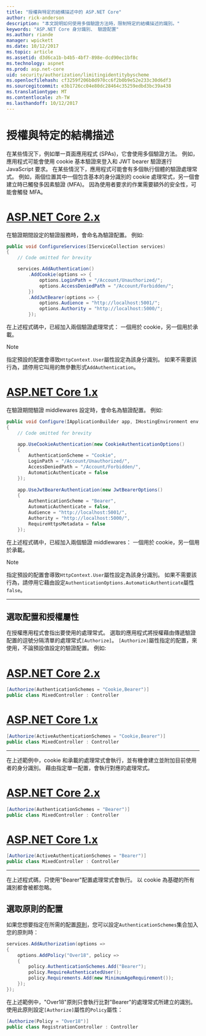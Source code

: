 ```yaml
---
title: "授權與特定的結構描述中的 ASP.NET Core"
author: rick-anderson
description: "本文說明如何使用多個驗證方法時，限制特定的結構描述的識別。"
keywords: "ASP.NET Core 身分識別、 驗證配置"
ms.author: riande
manager: wpickett
ms.date: 10/12/2017
ms.topic: article
ms.assetid: d3d6ca1b-b4b5-4bf7-898e-dcd90ec1bf8c
ms.technology: aspnet
ms.prod: asp.net-core
uid: security/authorization/limitingidentitybyscheme
ms.openlocfilehash: cf3259f206b8d970cc6f2b0b9e52e233c30d6df3
ms.sourcegitcommit: e3b1726cc04e80dc28464c35259edbd3bc39a438
ms.translationtype: MT
ms.contentlocale: zh-TW
ms.lasthandoff: 10/12/2017
---
```

# <a name="authorize-with-a-specific-scheme"></a>授權與特定的結構描述

在某些情況下，例如單一頁面應用程式 (SPAs)，它會使用多個驗證方法。 例如，應用程式可能會使用 cookie 基本驗證來登入和 JWT bearer 驗證進行 JavaScript 要求。 在某些情況下，應用程式可能會有多個執行個體的驗證處理常式。 例如，兩個位置其中一個包含基本的身分識別的 cookie 處理常式，另一個會建立時已觸發多因素驗證 (MFA)。 因為使用者要求的作業需要額外的安全性，可能會觸發 MFA。

# <a name="aspnet-core-2xtabaspnetcore2x"></a>[ASP.NET Core 2.x](#tab/aspnetcore2x)

在驗證期間設定的驗證服務時，會命名為驗證配置。 例如: 

```csharp
public void ConfigureServices(IServiceCollection services)
{
    // Code omitted for brevity

    services.AddAuthentication()
        .AddCookie(options => {
            options.LoginPath = "/Account/Unauthorized/";
            options.AccessDeniedPath = "/Account/Forbidden/";
        })
        .AddJwtBearer(options => {
            options.Audience = "http://localhost:5001/";
            options.Authority = "http://localhost:5000/";
        });
```

在上述程式碼中，已經加入兩個驗證處理常式： 一個用於 cookie，另一個用於承載。

>[!NOTE]
>指定預設的配置會導致`HttpContext.User`屬性設定為該身分識別。 如果不需要該行為，請停用它叫用的無參數形式`AddAuthentication`。

# <a name="aspnet-core-1xtabaspnetcore1x"></a>[ASP.NET Core 1.x](#tab/aspnetcore1x)

在驗證期間驗證 middlewares 設定時，會命名為驗證配置。 例如: 

```csharp
public void Configure(IApplicationBuilder app, IHostingEnvironment env, ILoggerFactory loggerFactory)
{
    // Code omitted for brevity

    app.UseCookieAuthentication(new CookieAuthenticationOptions()
    {
        AuthenticationScheme = "Cookie",
        LoginPath = "/Account/Unauthorized/",
        AccessDeniedPath = "/Account/Forbidden/",
        AutomaticAuthenticate = false
    });
    
    app.UseJwtBearerAuthentication(new JwtBearerOptions()
    {
        AuthenticationScheme = "Bearer",
        AutomaticAuthenticate = false,
        Audience = "http://localhost:5001/",
        Authority = "http://localhost:5000/",
        RequireHttpsMetadata = false
    });
```

在上述程式碼中，已經加入兩個驗證 middlewares： 一個用於 cookie，另一個用於承載。

>[!NOTE]
>指定預設的配置會導致`HttpContext.User`屬性設定為該身分識別。 如果不需要該行為，請停用它藉由設定`AuthenticationOptions.AutomaticAuthenticate`屬性`false`。

---

## <a name="selecting-the-scheme-with-the-authorize-attribute"></a>選取配置和授權屬性

在授權應用程式會指出要使用的處理常式。 選取的應用程式將授權藉由傳遞驗證配置的逗號分隔清單的處理常式`[Authorize]`。 `[Authorize]`屬性指定的配置，來使用，不論預設值設定的驗證配置。 例如: 

# <a name="aspnet-core-2xtabaspnetcore2x"></a>[ASP.NET Core 2.x](#tab/aspnetcore2x)

```csharp
[Authorize(AuthenticationSchemes = "Cookie,Bearer")]
public class MixedController : Controller
```

# <a name="aspnet-core-1xtabaspnetcore1x"></a>[ASP.NET Core 1.x](#tab/aspnetcore1x)

```csharp
[Authorize(ActiveAuthenticationSchemes = "Cookie,Bearer")]
public class MixedController : Controller
```

---

在上述範例中，cookie 和承載的處理常式會執行，並有機會建立並附加目前使用者的身分識別。 藉由指定單一配置，會執行對應的處理常式。

# <a name="aspnet-core-2xtabaspnetcore2x"></a>[ASP.NET Core 2.x](#tab/aspnetcore2x)

```csharp
[Authorize(AuthenticationSchemes = "Bearer")]
public class MixedController : Controller
```

# <a name="aspnet-core-1xtabaspnetcore1x"></a>[ASP.NET Core 1.x](#tab/aspnetcore1x)

```csharp
[Authorize(ActiveAuthenticationSchemes = "Bearer")]
public class MixedController : Controller
```

---

在上述程式碼，只使用"Bearer"配置處理常式會執行。 以 cookie 為基礎的所有識別都會被都忽略。

## <a name="selecting-the-scheme-with-policies"></a>選取原則的配置

如果您想要指定在所需的配置[原則](xref:security/authorization/policies#security-authorization-policies-based)，您可以設定`AuthenticationSchemes`集合加入您的原則時：

```csharp
services.AddAuthorization(options =>
{
    options.AddPolicy("Over18", policy =>
    {
        policy.AuthenticationSchemes.Add("Bearer");
        policy.RequireAuthenticatedUser();
        policy.Requirements.Add(new MinimumAgeRequirement());
    });
});
```

在上述範例中，"Over18"原則只會執行比對"Bearer"的處理常式所建立的識別。 使用此原則設定`[Authorize]`屬性的`Policy`屬性：

```csharp
[Authorize(Policy = "Over18")]
public class RegistrationController : Controller
```
